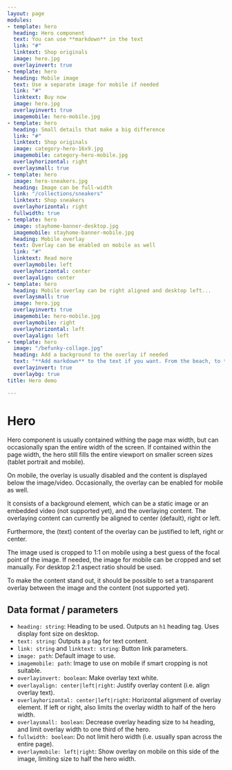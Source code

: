 ```yaml
---
layout: page
modules:
- template: hero
  heading: Hero component
  text: You can use **markdown** in the text
  link: "#"
  linktext: Shop originals
  image: hero.jpg
  overlayinvert: true
- template: hero
  heading: Mobile image
  text: Use a separate image for mobile if needed
  link: "#"
  linktext: Buy now
  image: hero.jpg
  overlayinvert: true
  imagemobile: hero-mobile.jpg
- template: hero
  heading: Small details that make a big difference
  link: "#"
  linktext: Shop originals
  image: category-hero-16x9.jpg
  imagemobile: category-hero-mobile.jpg
  overlayhorizontal: right
  overlaysmall: true
- template: hero
  image: hero-sneakers.jpg
  heading: Image can be full-width
  link: "/collections/sneakers"
  linktext: Shop sneakers
  overlayhorizontal: right
  fullwidth: true
- template: hero
  image: stayhome-banner-desktop.jpg
  imagemobile: stayhome-banner-mobile.jpg
  heading: Mobile overlay
  text: Overlay can be enabled on mobile as well
  link: "#"
  linktext: Read more
  overlaymobile: left
  overlayhorizontal: center
  overlayalign: center
- template: hero
  heading: Mobile overlay can be right aligned and desktop left...
  overlaysmall: true
  image: hero.jpg
  overlayinvert: true
  imagemobile: hero-mobile.jpg
  overlaymobile: right
  overlayhorizontal: left
  overlayalign: left
- template: hero
  image: "/befunky-collage.jpg"
  heading: Add a background to the overlay if needed
  text: "**Add markdown** to the text if you want. From the beach, to the snow, and everything in between!"
  overlayinvert: true
  overlaybg: true
title: Hero demo

---
```

# Hero

Hero component is usually contained withing the page max width, but can occasionally span the entire width of the screen. If contained within the page width, the hero still fills the entire viewport on smaller screen sizes (tablet portrait and mobile).

On mobile, the overlay is usually disabled and the content is displayed below the image/video. Occasionally, the overlay can be enabled for mobile as well.

It consists of a background element, which can be a static image or an embedded video (not supported yet), and the overlaying content. The overlaying content can currently be aligned to center (default), right or left.

Furthermore, the (text) content of the overlay can be justified to left, right or center.

The image used is cropped to 1:1 on mobile using a best guess of the focal point of the image. If needed, the image for mobile can be cropped and set manually. For desktop 2:1 aspect ratio should be used.

To make the content stand out, it should be possible to set a transparent overlay between the image and the content (not supported yet).

## Data format / parameters

- `heading: string`: Heading to be used. Outputs an `h1` heading tag. Uses display font size on desktop.
- `text: string`: Outputs a `p` tag for text content.
- `link: string` and `linktext: string`: Button link parameters.
- `image: path`: Default image to use.
- `imagemobile: path`: Image to use on mobile if smart cropping is not suitable.
- `overlayinvert: boolean`: Make overlay text white.
- `overlayalign: center|left|right`: Justify overlay content (i.e. align overlay text).
- `overlayhorizontal: center|left|right`: Horizontal alignment of overlay element. If left or right, also limits the overlay width to half of the hero width.
- `overlaysmall: boolean`: Decrease overlay heading size to `h4` heading, and limit overlay width to one third of the hero.
- `fullwidth: boolean`: Do not limit hero width (i.e. usually span across the entire page).
- `overlaymobile: left|right`: Show overlay on mobile on this side of the image, limiting size to half the hero width.